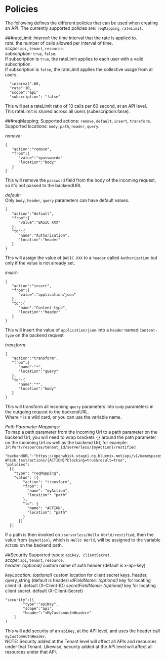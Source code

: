 Policies
==============
The following defines the different policies that can be used when creating an API. The currently supported policies are:
`reqMapping`, `rateLimit`.


###rateLimit:
_interval:_ the time interval that the rate is applied to.  
_rate:_ the number of calls allowed per interval of time.  
_scope:_ `api`, `tenant`, `resource`.  
_subscription:_ `true`, `false`.  
If subscription is `true`, the rateLimit applies to each user with a vaild subscription.  
If subscription is `false`, the rateLimit applies the collective usage from all users.  
```
  "interval":60,
  "rate":10,
  "scope":"api"
  "subscription": "false"
```
This will set a rateLimit ratio of 10 calls per 60 second, at an API level.  
This rateLimit is shared across all users (subescription:false).  

###reqMapping:
Supported actions: `remove`, `default`, `insert`, `transform`.  
Supported locations: `body`, `path`, `header`, `query`.  

_remove:_
```
{
   "action":"remove",
   "from":{
      "value":"<password>"
      "location":"body"
   }
}
```
This will remove the `password` field from the body of the incoming request, so it's not passed to the backendURL  

_default:_  
Only `body`, `header`, `query` parameters can have default values.  
```
{
   "action":"default",
   "from":{
      "value":"BASIC XXX"
   },
   "to":{
      "name":"Authorization",
      "location":"header"
   }
}
```
This will assign the value of `BASIC XXX` to a `header` called `Authorization` but only if the value is not already set.  

_insert:_
```
{
   "action":"insert",
   "from":{
      "value":"application/json"
   },
   "to":{
      "name":"Content-type",
      "location":"header"
   }
}
```
This will insert the value of `application/json` into a `header` named `Content-type` on the backend request

_transform:_
```
{
   "action":"transform",
   "from":{
      "name":"*",
      "location":"query"
   },
   "to":{
      "name":"*",
      "location":"body"
   }
}
```
This will transform all incoming `query` parameters into `body` parameters in the outgoing request to the backendURL.  
Where `*` is a wild card, or you can use the variable name.  

_Path Parameter Mappings:_  
To map a path parameter from the incoming Url to a path parameter on the backend Url, you will need to wrap brackets `{}` around the path parameter on the incoming Url as well as the backend Url, for example:  
`IP:Port/resources/tenant_id/serverless/{myAction}/restified`
```
"backendURL":"https://openwhisk.stage1.ng.bluemix.net/api/v1/namespaces/APIC-Whisk_test/actions/{ACTION}?blocking=true&result=true",
"policies":
  [{
    "type": "reqMapping",
    "value": [{
        "action": "transform",
        "from": {
          "name": "myAction",
          "location": "path"
        },
        "to": {
          "name": "ACTION",
          "location": "path"
        }
      }]
  }]
```
If a path is then invoked on `/serverless/Hello World/restified`, then the value from `{myAction}`, which is `Hello World`, will be assigned to the variable `ACTION` on the backend path.


##Security
Supported types: `apiKey, clientSecret`.  
_scope:_ `api`, `tenant`, `resource`.  
_header:_ _(optional)_ custom name of auth header (default is x-api-key)  

_keyLocation:_ _(optional)_ custom location for client secret keys. header, query_string (default is header)
_idFieldName:_ _(optional)_ key for locating client id. default (X-Client-ID)
_secretFieldName:_ _(optional)_ key for locating client secret. default (X-Client-Secret)

```
"security":[{
        "type":"apiKey",
        "scope":"api",
        "header":"<MyCustomAuthHeader>"
    }
]
```
This will add security of an `apiKey`, at the API level, and uses the header call `myCustomAuthHeader`.  
NOTE: Security added at the Tenant level will affect all APIs and resources under that Tenant. Likewise, security added at the API level will affect all resources under that API.
